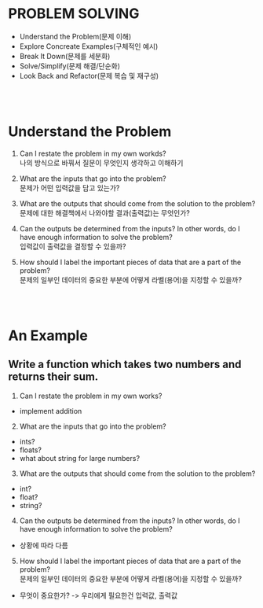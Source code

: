 # PROBLEM SOLVING

- Understand the Problem(문제 이해)
- Explore Concreate Examples(구체적인 예시)
- Break It Down(문제를 세분화)
- Solve/Simplify(문제 해결/단순화)
- Look Back and Refactor(문제 복습 및 재구성)

<br/><br/>

# Understand the Problem

1. Can I restate the problem in my own workds?
   <br/>
   나의 방식으로 바꿔서 질문이 무엇인지 생각하고 이해하기

2. What are the inputs that go into the problem?
   <br/>
   문제가 어떤 입력값을 담고 있는가?

3. What are the outputs that should come from the solution to the problem?
   <br/>
   문제에 대한 해결책에서 나와야할 결과(출력값)는 무엇인가?

4. Can the outputs be determined from the inputs? In other words, do I have enough information to solve the problem?
   <br/>
   입력값이 출력값을 결정할 수 있을까?

5. How should I label the important pieces of data that are a part of the problem?
   <br/>
   문제의 일부인 데이터의 중요한 부분에 어떻게 라벨(용어)을 지정할 수 있을까?

<br/><br/>

# An Example

## Write a function which takes two numbers and returns their sum.

1. Can I restate the problem in my own works?
   <br/>

- implement addition

2. What are the inputs that go into the problem?
   <br/>

- ints?
- floats?
- what about string for large numbers?

3. What are the outputs that should come from the solution to the problem?
   <br/>

- int?
- float?
- string?

4. Can the outputs be determined from the inputs? In other words, do I have enough information to solve the problem?
   <br/>

- 상황에 따라 다름

5. How should I label the important pieces of data that are a part of the problem?
   <br/>
   문제의 일부인 데이터의 중요한 부분에 어떻게 라벨(용어)을 지정할 수 있을까?

- 무엇이 중요한가? -> 우리에게 필요한건 입력값, 출력값
